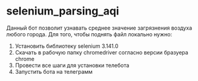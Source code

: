 # selenium_parsing_aqi
Данный бот позволит узнавать среднее значение загрязнения воздуха любого города.
Для того, чтобы поднять файл локально нужно:
1) Установить библиотеку selenium 3.141.0
2) Скачать в рабочую папку chromedriver согласно версии бразуера chrome
3) Провести все шаги для установки телебота
4) Запустить бота на телеграмм

